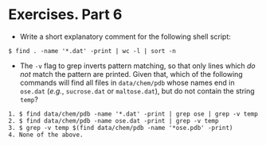 # Exercises. Part 6

-   Write a short explanatory comment for the following shell script:

```
$ find . -name '*.dat' -print | wc -l | sort -n
```

-   The `-v` flag to grep inverts pattern matching, so that only lines which
    _do not_ match the pattern are printed.  Given that, which of the following
    commands will find all files in `data/chem/pdb` whose names end in `ose.dat`
    (_e.g._, `sucrose.dat` or `maltose.dat`), but do not contain the string `temp`?

```
1. $ find data/chem/pdb -name '*.dat' -print | grep ose | grep -v temp
2. $ find data/chem/pdb -name ose.dat -print | grep -v temp
3. $ grep -v temp $(find data/chem/pdb -name '*ose.pdb' -print)
4. None of the above.
```
